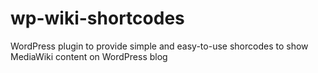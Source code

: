 # wp-wiki-shortcodes
WordPress plugin to provide simple and easy-to-use shorcodes to show MediaWiki content on WordPress blog
